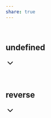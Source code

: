 ```yaml
---
share: true
---
```



<p><span><div data-callout-metadata="" data-callout-fold="-" data-callout="shell" class="callout is-collapsible is-collapsed node-insert-event"><div class="callout-title" dir="auto"><div class="callout-icon"><svg width="16" height="16"></svg></div><div class="callout-title-inner"><h2 data-heading="undefined" dir="auto">undefined</h2></div><div class="callout-fold is-collapsed"><svg xmlns="http://www.w3.org/2000/svg" width="24" height="24" viewBox="0 0 24 24" fill="none" stroke="currentColor" stroke-width="2" stroke-linecap="round" stroke-linejoin="round" class="svg-icon lucide-chevron-down"><path d="m6 9 6 6 6-6"></path></svg></div></div><div class="callout-content" style="display: none;">
<ul>
<li dir="auto"><a data-href="Reverse Shells" href="Reverse Shells" class="internal-link" target="_blank" rel="noopener nofollow">Reverse Shells</a></li>
</ul>
</div></div></span></p><p><span><div data-callout-metadata="" data-callout-fold="-" data-callout="shell" class="callout is-collapsible is-collapsed node-insert-event"><div class="callout-title" dir="auto"><div class="callout-icon"><svg width="16" height="16"></svg></div><div class="callout-title-inner"><h2 data-heading="reverse" dir="auto">reverse</h2></div><div class="callout-fold is-collapsed"><svg xmlns="http://www.w3.org/2000/svg" width="24" height="24" viewBox="0 0 24 24" fill="none" stroke="currentColor" stroke-width="2" stroke-linecap="round" stroke-linejoin="round" class="svg-icon lucide-chevron-down"><path d="m6 9 6 6 6-6"></path></svg></div></div><div class="callout-content" style="display: none;">
<ul>
<li dir="auto"><a data-href="Bash Reverse Shells" href="Bash Reverse Shells" class="internal-link" target="_blank" rel="noopener nofollow">Bash Reverse Shells</a></li>
<li dir="auto"><a data-href="Netcat Reverse Shells" href="Netcat Reverse Shells" class="internal-link" target="_blank" rel="noopener nofollow">Netcat Reverse Shells</a></li>
<li dir="auto"><a data-href="PHP Reverse Shells" href="PHP Reverse Shells" class="internal-link" target="_blank" rel="noopener nofollow">PHP Reverse Shells</a></li>
</ul>
</div></div></span></p>